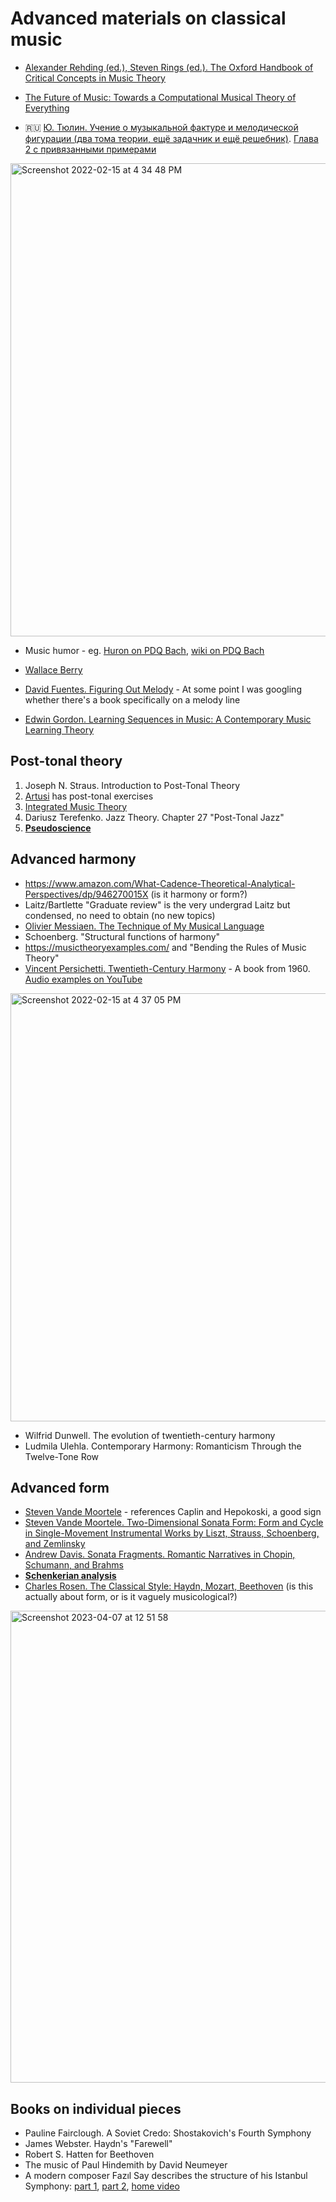 Advanced materials on classical music
===

- [Alexander Rehding (ed.), Steven Rings (ed.). The Oxford Handbook of Critical Concepts in Music Theory](https://academic.oup.com/edited-volume/43665)

- [The Future of Music: Towards a Computational Musical Theory of Everything](https://books.google.ru/books?id=YTzYDwAAQBAJ&printsec=frontcover#v=onepage&q&f=false)

- 🇷🇺 [Ю. Тюлин. Учение о музыкальной фактуре и мелодической фигурации (два тома теории, ещё задачник и ещё решебник)](https://archive.org/details/tiulin_muz_factura_1). [Глава 2 с привязанными примерами](https://kuregyan.vercel.app/books/tyulin/)

<img width="757" alt="Screenshot 2022-02-15 at 4 34 48 PM" src="https://user-images.githubusercontent.com/1491908/154072499-7c93331a-a90b-432b-982e-7f6f871e150c.png">

- Music humor - eg. [Huron on PDQ Bach](http://www.jessicagrahn.com/uploads/6/0/8/5/6085172/huronhumourpdq2004.pdf), [wiki on PDQ Bach](https://wikipdq.fandom.com/wiki/Quodlibet)

- [Wallace Berry](https://en.wikipedia.org/wiki/Wallace_Berry)

- [David Fuentes. Figuring Out Melody](https://figuringoutmelody.com/fom-ebook/) - At some point I was googling whether there's a book specifically on a melody line

- [Edwin Gordon. Learning Sequences in Music: A Contemporary Music Learning Theory](https://amzn.to/3rMsl0U)


Post-tonal theory
---

1. Joseph N. Straus. Introduction to Post-Tonal Theory
2. [Artusi](https://www.artusimusic.com/curriculum/) has post-tonal exercises
3. [Integrated Music Theory](https://intmus.github.io/inttheory22-23/23-intro-to-post-tonal/a1-ex-pcintnotation.html) 
4. Dariusz Terefenko. Jazz Theory. Chapter 27 "Post-Tonal Jazz"
5. [**Pseudoscience**](pseudoscience.md#post-tonal-theory)


Advanced harmony
---
- https://www.amazon.com/What-Cadence-Theoretical-Analytical-Perspectives/dp/946270015X (is it harmony or form?)
- Laitz/Bartlette "Graduate review" is the very undergrad Laitz but condensed, no need to obtain (no new topics)
- [Olivier Messiaen. The Technique of My Musical Language](https://monoskop.org/images/5/50/Messiaen_Olivier_The_Technique_of_My_Musical_Language.pdf)
- Schoenberg. "Structural functions of harmony"
- https://musictheoryexamples.com/ and "Bending the Rules of Music Theory"
- [Vincent Persichetti. Twentieth-Century Harmony](https://amzn.to/3AgQgbk) - A book from 1960. [Audio examples on YouTube](https://www.youtube.com/playlist?list=PLwRgeNTZ2i6_BA9H4as1srtNKBAzPPjns)

<img width="685" alt="Screenshot 2022-02-15 at 4 37 05 PM" src="https://user-images.githubusercontent.com/1491908/154072861-dd63242e-7510-45c9-9216-5d14452de71e.png">

- Wilfrid Dunwell. The evolution of twentieth-century harmony
- Ludmila Ulehla. Contemporary Harmony: Romanticism Through the Twelve-Tone Row


Advanced form
---

- [Steven Vande Moortele](https://scholar.google.be/citations?user=Nu2Ajf4AAAAJ) - references Caplin and Hepokoski, a good sign
- [Steven Vande Moortele. Two-Dimensional Sonata Form: Form and Cycle in Single-Movement Instrumental Works by Liszt, Strauss, Schoenberg, and Zemlinsky](https://www.amazon.com/Two-Dimensional-Sonata-Form-Single-Movement-Instrumental/dp/9058677516)
- [Andrew Davis. Sonata Fragments. Romantic Narratives in Chopin, Schumann, and Brahms](https://www.amazon.com/Sonata-Fragments-Romantic-Narratives-Interpretation/dp/0253028930)
- [**Schenkerian analysis**](parts/schenkerian_analysis.md)
- [Charles Rosen. The Classical Style: Haydn, Mozart, Beethoven](https://amzn.to/3gLA5do) (is this actually about form, or is it vaguely musicological?)

<img width="755" alt="Screenshot 2023-04-07 at 12 51 58" src="https://user-images.githubusercontent.com/1491908/230577232-46601926-c3c2-4d30-95cb-493fc6561558.png">

Books on individual pieces
---

- Pauline Fairclough. A Soviet Credo: Shostakovich's Fourth Symphony
- James Webster. Haydn's "Farewell"
- Robert S. Hatten for Beethoven
- The music of Paul Hindemith by David Neumeyer
- A modern composer Fazıl Say describes the structure of his Istanbul Symphony: [part 1](https://www.youtube.com/watch?v=Om9ONn5190k), [part 2](https://www.youtube.com/watch?v=Y_cF9Ts9XEU), [home video](https://www.youtube.com/watch?v=i5Etc3g-D5c)

